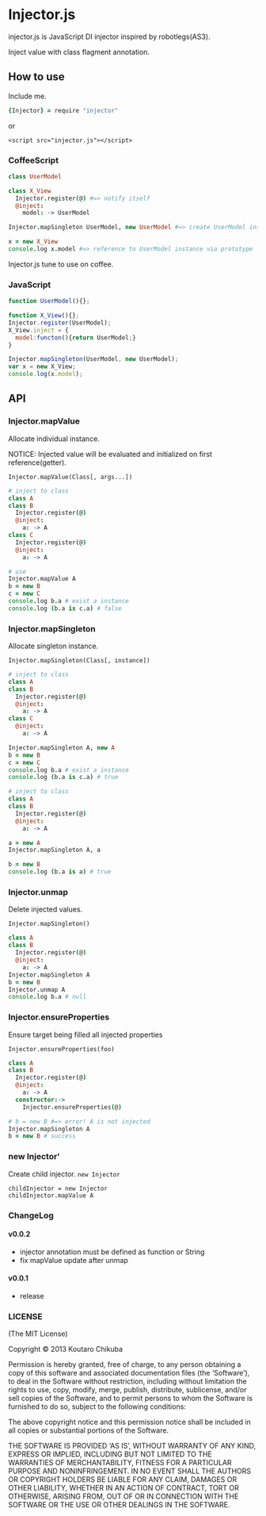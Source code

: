 # Injector.js

injector.js is JavaScript DI injector inspired by robotlegs(AS3).

Inject value with class flagment annotation.

## How to use

Include me.

```coffee
{Injector} = require "injector"
```

or

```
<script src="injector.js"></script>
```

### CoffeeScript

```coffee
class UserModel

class X_View
  Injector.register(@) #=> notify itself
  @inject:
    model: -> UserModel

Injector.mapSingleton UserModel, new UserModel #=> create UserModel instance

x = new X_View
console.log x.model #=> reference to UserModel instance via prototype
```

Injector.js tune to use on coffee.

### JavaScript

```javascript
function UserModel(){};

function X_View(){};
Injector.register(UserModel);
X_View.inject = {
  model:functon(){return UserModel;}
}

Injector.mapSingleton(UserModel, new UserModel);
var x = new X_View;
console.log(x.model);
```


## API

### Injector.mapValue

Allocate individual instance.

NOTICE: Injected value will be evaluated and initialized on first reference(getter).

`Injector.mapValue(Class[, args...])`

```coffee
# inject to class
class A
class B
  Injector.register(@)
  @inject:
    a: -> A
class C
  Injector.register(@)
  @inject:
    a: -> A

# use
Injector.mapValue A
b = new B
c = new C
console.log b.a # exist a instance
console.log (b.a is c.a) # false
```

### Injector.mapSingleton

Allocate singleton instance.

`Injector.mapSingleton(Class[, instance])`

```coffee
# inject to class
class A
class B
  Injector.register(@)
  @inject:
    a: -> A
class C
  @inject:
    a: -> A

Injector.mapSingleton A, new A
b = new B
c = new C
console.log b.a # exist a instance
console.log (b.a is c.a) # true
```

```coffee
# inject to class
class A
class B
  Injector.register(@)
  @inject:
    a: -> A

a = new A
Injector.mapSingleton A, a

b = new B
console.log (b.a is a) # true
```

### Injector.unmap

Delete injected values.

`Injector.mapSingleton()`

```coffee
class A
class B
  Injector.register(@)
  @inject:
    a: -> A
Injector.mapSingleton A
b = new B
Injector.unmap A
console.log b.a # null
```

### Injector.ensureProperties

Ensure target being filled all injected properties

`Injector.ensureProperties(foo)`

```coffee
class A
class B
  Injector.register(@)
  @inject:
    a: -> A
  constructor:->
    Injector.ensureProperties(@)

# b = new B #=> error! A is not injected
Injector.mapSingleton A
b = new B # success
```

### new Injector'

Create child injector.
`new Injector`

```
childInjector = new Injector
childInjector.mapValue A
```


### ChangeLog

#### v0.0.2
- injector annotation must be defined as function or String
- fix mapValue update after unmap

#### v0.0.1
- release


### LICENSE

(The MIT License)

Copyright © 2013 Koutaro Chikuba

Permission is hereby granted, free of charge, to any person obtaining a copy of this software and associated documentation files (the ‘Software’), to deal in the Software without restriction, including without limitation the rights to use, copy, modify, merge, publish, distribute, sublicense, and/or sell copies of the Software, and to permit persons to whom the Software is furnished to do so, subject to the following conditions:

The above copyright notice and this permission notice shall be included in all copies or substantial portions of the Software.

THE SOFTWARE IS PROVIDED ‘AS IS’, WITHOUT WARRANTY OF ANY KIND, EXPRESS OR IMPLIED, INCLUDING BUT NOT LIMITED TO THE WARRANTIES OF MERCHANTABILITY, FITNESS FOR A PARTICULAR PURPOSE AND NONINFRINGEMENT. IN NO EVENT SHALL THE AUTHORS OR COPYRIGHT HOLDERS BE LIABLE FOR ANY CLAIM, DAMAGES OR OTHER LIABILITY, WHETHER IN AN ACTION OF CONTRACT, TORT OR OTHERWISE, ARISING FROM, OUT OF OR IN CONNECTION WITH THE SOFTWARE OR THE USE OR OTHER DEALINGS IN THE SOFTWARE.
